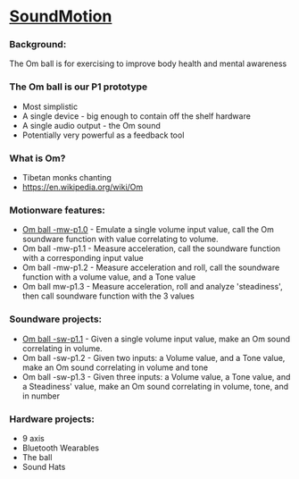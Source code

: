 # [SoundMotion](https://github.com/jpiersongd/soundmotion) 

### Background:
The Om ball is for exercising to improve body health and mental awareness

### The Om ball is our P1 prototype
- Most simplistic
- A single device - big enough to contain off the shelf hardware
- A single audio output - the Om sound
- Potentially very powerful as a feedback tool

### What is Om?
- Tibetan monks chanting
- https://en.wikipedia.org/wiki/Om





### Motionware features:
- [Om ball -mw-p1.0](https://github.com/jpiersongd/soundmotion/blob/main/docs/Om_ball_mw-p1.0.md) - Emulate a single volume input value, call the Om soundware function with value correlating to volume.
- Om ball -mw-p1.1 - Measure acceleration, call the soundware function with a corresponding input value
- Om ball -mw-p1.2 - Measure acceleration and roll, call the soundware function with a volume value, and a Tone value
- Om ball mw-p1.3 -  Measure acceleration, roll and analyze 'steadiness', then call soundware function with the 3 values
	

### Soundware projects:
- [Om ball -sw-p1.1](https://github.com/jpiersongd/soundmotion/blob/main/docs/Om_ball_sw_p.1.1.md) - Given a single volume input value, make an Om sound correlating in volume.
- Om ball -sw-p1.2 - Given two inputs: a Volume value, and a Tone value, make an Om sound correlating in volume and tone
- Om ball -sw-p1.3 - Given three inputs: a Volume value, a Tone value, and a Steadiness' value, make an Om sound correlating in volume, tone, and in number
	

### Hardware projects:
- 9 axis
- Bluetooth Wearables
- The ball
- Sound Hats
